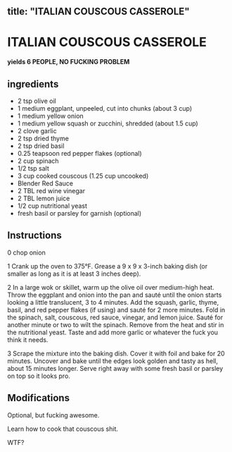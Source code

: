 

title: "ITALIAN COUSCOUS CASSEROLE"
---
# ITALIAN COUSCOUS CASSEROLE



#### yields  6 PEOPLE, NO FUCKING PROBLEM


## ingredients
* 2 tsp olive oil 
* 1 medium eggplant, unpeeled, cut into chunks (about 3 cup) 
* 1 medium yellow onion 
* 1 medium yellow squash or zucchini, shredded (about 1.5 cup) 
* 2 clove garlic 
* 2 tsp dried thyme 
* 2 tsp dried basil 
* 0.25 teapsoon red pepper flakes (optional)
* 2 cup spinach 
* 1/2 tsp salt 
* 3 cup cooked couscous (1.25 cup uncooked) 
* Blender Red Sauce 
* 2 TBL red wine vinegar 
* 2 TBL lemon juice 
* 1/2 cup nutritional yeast 
* fresh basil or parsley for garnish (optional)



## Instructions
0 chop onion

1 Crank up the oven to 375°F. Grease a 9 x 9 x 3-inch baking dish (or smaller as long as it is at least 3 inches deep).

2 In a large wok or skillet, warm up the olive oil over medium-high heat. Throw the eggplant and onion into the pan and sauté until the onion starts looking a little translucent, 3 to 4 minutes. Add the squash, garlic, thyme, basil, and red pepper flakes (if using) and sauté for 2 more minutes. Fold in the spinach, salt, couscous, red sauce, vinegar, and lemon juice. Sauté for another minute or two to wilt the spinach. Remove from the heat and stir in the nutritional yeast. Taste and add more garlic or whatever the fuck you think it needs.

3 Scrape the mixture into the baking dish. Cover it with foil and bake for 20 minutes. Uncover and bake until the edges look golden and tasty as hell, about 15 minutes longer. Serve right away with some fresh basil or parsley on top so it looks pro.



## Modifications
Optional, but fucking awesome.

 Learn how to cook that couscous shit.

 WTF?




